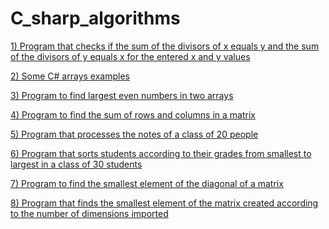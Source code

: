 # C_sharp_algorithms

<a  href="https://github.com/ahmetgunerx/C_sharp_algorithms/blob/main/1.cs">1) Program that checks if the sum of the divisors of x equals y and the sum of the divisors of y equals x for the entered x and y values</a>

<a href="https://github.com/ahmetgunerx/C_sharp_algorithms/blob/main/2.cs">2) Some C# arrays examples </a>

<a href="https://github.com/ahmetgunerx/C_sharp_algorithms/blob/main/3.cs">3) Program to find largest even numbers in two arrays </a>

<a href="https://github.com/ahmetgunerx/C_sharp_algorithms/blob/main/4.cs">4) Program to find the sum of rows and columns in a matrix <a/>

<a href="https://github.com/ahmetgunerx/C_sharp_algorithms/blob/main/5.cs">5) Program that processes the notes of a class of 20 people </a>
  
<a href="https://github.com/ahmetgunerx/C_sharp_algorithms/blob/main/6.cs">6) Program that sorts students according to their grades from smallest to largest in a class of 30 students </a>  
  
<a href="https://github.com/ahmetgunerx/C_sharp_algorithms/blob/main/7.cs">7) Program to find the smallest element of the diagonal of a matrix</a>  

<a href="https://github.com/ahmetgunerx/C_sharp_algorithms/blob/main/8.cs">8) Program that finds the smallest element of the matrix created according to the number of dimensions imported </a>  

<a href=""> </a>  

<a href=""> </a>  

<a href=""> </a>  


